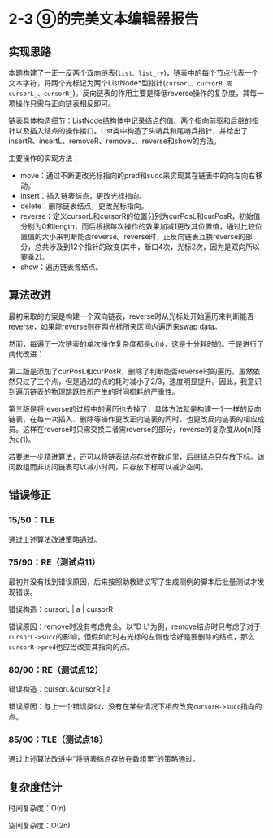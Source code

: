 # 2-3 ⑨的完美文本编辑器报告

## 实现思路

本题构建了一正一反两个双向链表(`list、list_rv`)，链表中的每个节点代表一个文本字符，将两个光标记为两个ListNode*型指针(`cursorL、cursorR 或 cursorL_、cursorR_`)。反向链表的作用主要是降低reverse操作的复杂度，其每一项操作只需与正向链表相反即可。

链表具体构造细节：ListNode结构体中记录结点的值、两个指向前驱和后继的指针以及插入结点的操作接口。List类中构造了头哨兵和尾哨兵指针，并给出了insertR、insertL、removeR、removeL、reverse和show的方法。

主要操作的实现方法：

- move：通过不断更改光标指向的pred和succ来实现其在链表中的向左向右移动。
- insert：插入链表结点，更改光标指向。
- delete：删除链表结点，更改光标指向。
- reverse：定义cursorL和cursorR的位置分别为curPosL和curPosR，初始值分别为0和length，而后根据每次操作的效果加减1更改其位置值，通过比较位置值的大小来判断能否reverse。reverse时，正反向链表互换reverse的部分，总共涉及到12个指针的改变(其中，断口4次，光标2次，因为是双向所以要乘2)。
- show：遍历链表各结点。

## 算法改进

最初采取的方案是构建一个双向链表，reverse时从光标处开始遍历来判断能否reverse，如果能reverse则在两光标所夹区间内遍历来swap data。

然而，每遍历一次链表的单次操作复杂度都是o(n)，这是十分耗时的。于是进行了两代改进：

第二版是添加了curPosL和curPosR，删除了判断能否reverse时的遍历。虽然依然只过了三个点，但是通过的点的耗时减小了2/3，速度明显提升。因此，我意识到遍历链表的物理跳跃性所产生的时间损耗的严重性。

第三版是将reverse的过程中的遍历也去掉了，具体方法就是构建一个一样的反向链表，在每一次插入、删除等操作更改正向链表的同时，也更改反向链表的相应成员。这样在reverse时只需交换二者需reverse的部分，reverse的复杂度从o(n)降为o(1)。

若要进一步精进算法，还可以将链表结点存放在数组里，后继结点只存放下标。访问数组而非访问链表可以减小时间，只存放下标可以减少空间。

## 错误修正

### 15/50：TLE

通过上述算法改进策略通过。

### 75/90：RE（测试点11）

最初并没有找到错误原因，后来按照助教建议写了生成测例的脚本后批量测试才发现错误。

错误构造：cursorL | a | cursorR

错误原因：remove时没有考虑完全。以"D L"为例，remove结点时只考虑了对于`cursorL->succ`的影响，但假如此时右光标的左侧也恰好是要删除的结点，那么`cursorR->pred`也应当改变其指向的点。

### 80/90：RE（测试点12）

错误构造：cursorL&cursorR | a

错误原因：与上一个错误类似，没有在某些情况下相应改变`cursorR->succ`指向的点。

### 85/90：TLE（测试点18）

通过上述算法改进中“将链表结点存放在数组里”的策略通过。

## 复杂度估计

时间复杂度：O(n)

空间复杂度：O(2n)